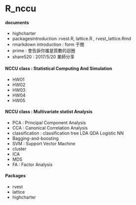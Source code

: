 # R_nccu

#### documents
* highcharter
* packagesintroduction :rvest.R, lattice.R , rvest_lattice.Rmd
* rmarkdown introduction : form 于閔
* prime : 會告訴你誰是質數的迴圈
* share520 : 2017/5/20 業師分享
#### NCCU class : Statistical Computing And Simulation
* HW01
* HW02
* HW03
* HW04
* HW05
#### NCCU class : Multivariate statist Analysis	
* PCA : Principal Component Analysis
* CCA : Canonical Correlation Analysis
* classification : classification tree LDA QDA Logistic NN
* Bagging-and-boosting
* SVM : Support Vector Machine
* cluster
* ICA
* MDS
* FA : Factor Analysis
#### Packages
* rvest
* lattice
* highcharter
